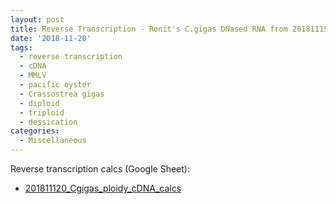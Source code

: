 ```yaml
---
layout: post
title: Reverse Transcription - Ronit's C.gigas DNased RNA from 20181115
date: '2018-11-20'
tags:
  - reverse transcription
  - cDNA
  - MMLV
  - pacific oyster
  - Crassostrea gigas
  - diploid
  - triploid
  - dessication
categories:
  - Miscellaneous
---
```



Reverse transcription calcs (Google Sheet):

- [201811120_Cgigas_ploidy_cDNA_calcs](https://docs.google.com/spreadsheets/d/1PtFerDO6iTCrimMAoaYlEUtb7d9PbGQxtIJoRQK2CnM/edit?usp=sharing)
